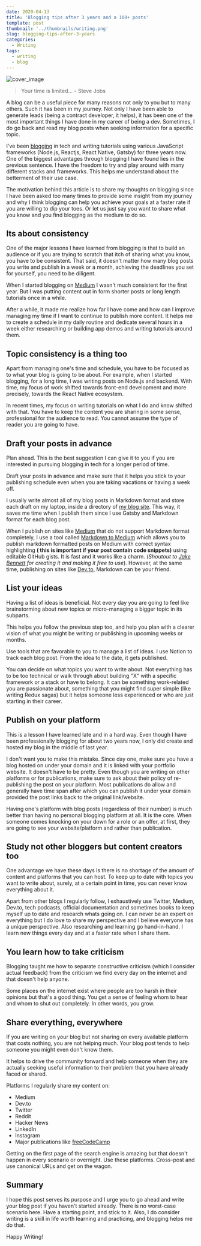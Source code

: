 ```yaml
---
date: 2020-04-13
title: 'Blogging tips after 3 years and a 100+ posts'
template: post
thumbnail: '../thumbnails/writing.png'
slug: blogging-tips-after-3-years
categories:
  - Writing
tags:
  - writing
  - blog
---
```


![cover_image](https://dev-to-uploads.s3.amazonaws.com/i/o8ylpykfnaevv0ooq0of.jpg)

> Your time is limited... - Steve Jobs

A blog can be a useful piece for many reasons not only to you but to many others. Such it has been in my journey. Not only I have been able to generate leads (being a contract developer, it helps), it has been one of the most important things I have done in my career of being a dev. Sometimes, I do go back and read my blog posts when seeking information for a specific topic.

I've been [blogging](https://amanhimself.dev) in tech and writing tutorials using various JavaScript frameworks (Node.js, Reactjs, React Native, Gatsby) for three years now. One of the biggest advantages through blogging I have found lies in the previous sentence. I have the freedom to try and play around with many different stacks and frameworks. This helps me understand about the betterment of their use case.

The motivation behind this article is to share my thoughts on blogging since I have been asked too many times to provide some insight from my journey and why I think blogging can help you achieve your goals at a faster rate if you are willing to dip your toes. Or let us just say you want to share what you know and you find blogging as the medium to do so.

## Its about consistency

One of the major lessons I have learned from blogging is that to build an audience or if you are trying to scratch that itch of sharing what you know, you have to be consistent. That said, it doesn't matter how many blog posts you write and publish in a week or a month, achieving the deadlines you set for yourself, you need to be diligent.

When I started blogging on [Medium](https://medium.com/@amanhimself) I wasn't much consistent for the first year. But I was putting content out in form shorter posts or long length tutorials once in a while.

After a while, it made me realize how far I have come and how can I improve managing my time if I want to continue to publish more content. It helps me to create a schedule in my daily routine and dedicate several hours in a week either researching or building app demos and writing tutorials around them.

## Topic consistency is a thing too

Apart from managing one's time and schedule, you have to be focused as to what your blog is going to be about. For example, when I started blogging, for a long time, I was writing posts on Node.js and backend. With time, my focus of work shifted towards front-end development and more precisely, towards the React Native ecosystem.

In recent times, my focus on writing tutorials on what I do and know shifted with that. You have to keep the content you are sharing in some sense, professional for the audience to read. You cannot assume the type of reader you are going to have.

## Draft your posts in advance

Plan ahead. This is the best suggestion I can give it to you if you are interested in pursuing blogging in tech for a longer period of time.

Draft your posts in advance and make sure that it helps you stick to your publishing schedule even when you are taking vacations or having a week off.

I usually write almost all of my blog posts in Markdown format and store each draft on my laptop, inside a directory of [my blog site](https://amanhimself.dev). This way, it saves me time when I publish them since I use Gatsby and Markdown format for each blog post.

When I publish on sites like [Medium](https://medium.com/@amanhimself) that do not support Markdown format completely, I use a tool called [Markdown to Medium](https://markdowntomedium.com/) which allows you to publish markdown formatted posts on Medium with correct syntax highlighting **( this is important if your post contain code snippets)** using editable GitHub gists. It is fast and it works like a charm. (_Shoutout to [Jake Bennett](https://twitter.com/jacobbennett) for creating it and making it free to use_). However, at the same time, publishing on sites like [Dev.to](https://dev.to/amanhimself), Markdown can be your friend.

## List your ideas

Having a list of ideas is beneficial. Not every day you are going to feel like brainstorming about new topics or micro-managing a bigger topic in its subparts.

This helps you follow the previous step too, and help you plan with a clearer vision of what you might be writing or publishing in upcoming weeks or months.

Use tools that are favorable to you to manage a list of ideas. I use Notion to track each blog post. From the idea to the date, it gets published.

You can decide on what topics you want to write about. Not everything has to be too technical or walk through about building "X" with a specific framework or a stack or have to belong. It can be something work-related you are passionate about, something that you might find super simple (like writing Redux sagas) but it helps someone less experienced or who are just starting in their career.

## Publish on your platform

This is a lesson I have learned late and in a hard way. Even though I have been professionally blogging for about two years now, I only did create and hosted my blog in the middle of last year.

I don't want you to make this mistake. Since day one, make sure you have a blog hosted on under your domain and it is linked with your portfolio website. It doesn't have to be pretty. Even though you are writing on other platforms or for publications, make sure to ask about their policy of re-publishing the post on your platform. Most publications do allow and generally have time span after which you can publish it under your domain provided the post links back to the original link/website.

Having one's platform with blog posts (regardless of their number) is much better than having no personal blogging platform at all. It is the core. When someone comes knocking on your down for a role or an offer, at first, they are going to see your website/platform and rather than publication.

## Study not other bloggers but content creators too

One advantage we have these days is there is no shortage of the amount of content and platforms that you can host. To keep up to date with topics you want to write about, surely, at a certain point in time, you can never know everything about it.

Apart from other blogs I regularly follow, I exhaustively use Twitter, Medium, Dev.to, tech podcasts, official documentation and sometimes books to keep myself up to date and research whats going on. I can never be an expert on everything but I do love to share my perspective and I believe everyone has a unique perspective. Also researching and learning go hand-in-hand. I learn new things every day and at a faster rate when I share them.

## You learn how to take criticism

Blogging taught me how to separate constructive criticism (which I consider actual feedback) from the criticism we find every day on the internet and that doesn't help anyone.

Some places on the internet exist where people are too harsh in their opinions but that's a good thing. You get a sense of feeling whom to hear and whom to shut out completely. In other words, you grow.

## Share everything, everywhere

If you are writing on your blog but not sharing on every available platform that costs nothing, you are not helping much. Your blog post tends to help someone you might even don't know them.

It helps to drive the community forward and help someone when they are actually seeking useful information to their problem that you have already faced or shared.

Platforms I regularly share my content on:

- Medium
- Dev.to
- Twitter
- Reddit
- Hacker News
- LinkedIn
- Instagram
- Major publications like [freeCodeCamp](https://www.freecodecamp.org/news/)

Getting on the first page of the search engine is amazing but that doesn't happen in every scenario or overnight. Use these platforms. Cross-post and use canonical URLs and get on the wagon.

## Summary

I hope this post serves its purpose and I urge you to go ahead and write your blog post if you haven't started already. There is no worst-case scenario here. Have a starting point, and stick to it. Also, I do consider writing is a skill in life worth learning and practicing, and blogging helps me do that.

Happy Writing!
